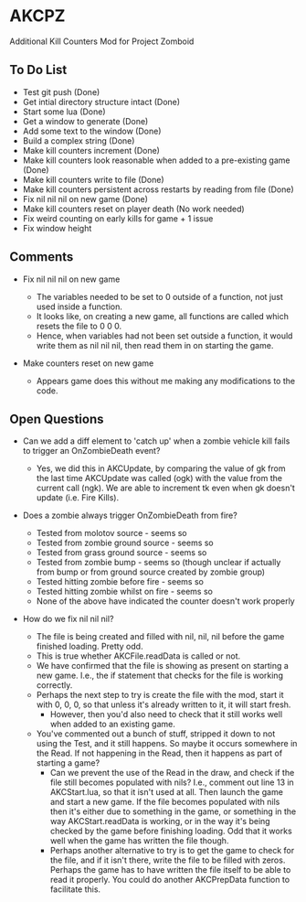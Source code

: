 # AKCPZ
Additional Kill Counters Mod for Project Zomboid

## To Do List
* Test git push (Done)
* Get intial directory structure intact (Done)
* Start some lua (Done)
* Get a window to generate (Done)
* Add some text to the window (Done)
* Build a complex string (Done)
* Make kill counters increment (Done)
* Make kill counters look reasonable when added to a pre-existing game (Done)
* Make kill counters write to file (Done)
* Make kill counters persistent across restarts by reading from file (Done)
* Fix nil nil nil on new game (Done)
* Make kill counters reset on player death (No work needed)
* Fix weird counting on early kills for game + 1 issue 
* Fix window height

## Comments
* Fix nil nil nil on new game
  * The variables needed to be set to 0 outside of a function, not just used inside a function. 
  * It looks like, on creating a new game, all functions are called which resets the file to 0 0 0. 
  * Hence, when variables had not been set outside a function, it would write them as nil nil nil, then read them in on starting the game. 
  
* Make counters reset on new game
  * Appears game does this without me making any modifications to the code.

## Open Questions
* Can we add a diff element to 'catch up' when a zombie vehicle kill fails to trigger an OnZombieDeath event?
  * Yes, we did this in AKCUpdate, by comparing the value of gk from the last time AKCUpdate was called (ogk) with the value from the current call (ngk). We are able to increment tk even when gk doesn't update (i.e. Fire Kills).

* Does a zombie always trigger OnZombieDeath from fire?
  * Tested from molotov source - seems so
  * Tested from zombie ground source - seems so
  * Tested from grass ground source - seems so
  * Tested from zombie bump - seems so (though unclear if actually from bump or from ground source created by zombie group)
  * Tested hitting zombie before fire - seems so
  * Tested hitting zombie whilst on fire - seems so
  * None of the above have indicated the counter doesn't work properly
  
* How do we fix nil nil nil?
  * The file is being created and filled with nil, nil, nil before the game finished loading. Pretty odd. 
  * This is true whether AKCFile.readData is called or not. 
  * We have confirmed that the file is showing as present on starting a new game. I.e., the if statement that checks for the file is working correctly. 
  * Perhaps the next step to try is create the file with the mod, start it with 0, 0, 0, so that unless it's already written to it, it will start fresh. 
    * However, then you'd also need to check that it still works well when added to an existing game.
  * You've commented out a bunch of stuff, stripped it down to not using the Test, and it still happens. So maybe it occurs somewhere in the Read. If not happening in the Read, then it happens as part of starting a game?
    * Can we prevent the use of the Read in the draw, and check if the file still becomes populated with nils? I.e., comment out line 13 in AKCStart.lua, so that it isn't used at all. Then launch the game and start a new game. If the file becomes populated with nils then it's either due to something in the game, or something in the way AKCStart.readData is working, or in the way it's being checked by the game before finishing loading. Odd that it works well when the game has written the file though. 
    * Perhaps another alternative to try is to get the game to check for the file, and if it isn't there, write the file to be filled with zeros. Perhaps the game has to have written the file itself to be able to read it properly. You could do another AKCPrepData function to facilitate this. 